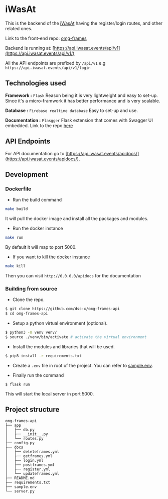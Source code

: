 # iWasAt

This is the backend of the [iWasAt](https://github.com/dsc-x/omg-frames) having the register/login routes, and other related ones. 

Link to the front-end repo: [omg-frames](https://github.com/dsc-x/omg-frames)

Backend is running at: [https://api.iwasat.events/api/v1](https://api.iwasat.events/api/v1/)

All the API endpoints are prefixed by `/api/v1` e.g `https://api.iwasat.events/api/v1/login`

## Technologies used

**Framework :** `Flask` Reason being it is very lightweight and easy to set-up. Since it's a micro-framwork it has better performance and is very scalable.

**Database :** `Firebase realtime database` Easy to set-up and use. 

**Documentation :** `Flasgger` Flask extension that comes with Swagger UI embedded. Link to the repo [here](https://github.com/flasgger/flasgger)

## API Endpoints

For API documentation go to [https://api.iwasat.events/apidocs/](https://api.iwasat.events/apidocs/).

## Development

### Dockerfile

- Run the build command
```bash
make build
```
It will pull the docker image and install all the packages and modules.

- Run the docker instance
```bash
make run
```
By default it will map to port 5000.

- If you want to kill the docker instance
```bash
make kill
```

Then you can visit `http://0.0.0.0/apidocs` for the documentation

### Building from source

- Clone the repo. 
```bash
$ git clone https://github.com/dsc-x/omg-frames-api
$ cd omg-frames-api
```

- Setup a python virtual environment (optional).
```bash
$ python3 -m venv venv/
$ source ./venv/bin/activate # activate the virtual environment
```

- Install the modules and libraries that will be used.
```bash
$ pip3 install -r requirements.txt
```

- Create a `.env` file in root of the project. You can refer to [sample.env](sample.env). 

- Finally run the command
```
$ flask run
```

This will start the local server in port 5000. 

## Project structure

```
omg-frames-api
├── app
│   ├── db.py
│   ├── __init__.py
│   └── routes.py
├── config.py
├── docs
│   ├── deleteframes.yml
│   ├── getframes.yml
│   ├── login.yml
│   ├── postframes.yml
│   ├── register.yml
│   └── updateframes.yml
├── README.md
├── requirements.txt
├── sample.env
└── server.py
```

